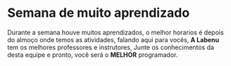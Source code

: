 # Semana de muito aprendizado
Durante a semana houve muitos aprendizados, o melhor horarios é depois do almoço
onde temos as atividades, falando aqui para vocês, **A Labenu** tem os melhores professores e
instrutores, Junte os conhecimentos da desta equipe e pronto, você será o **MELHOR** programador.